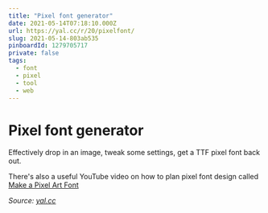 ```yaml
---
title: "Pixel font generator"
date: 2021-05-14T07:18:10.000Z
url: https://yal.cc/r/20/pixelfont/
slug: 2021-05-14-803ab535
pinboardId: 1279705717
private: false
tags:
  - font
  - pixel
  - tool
  - web
---
```


# Pixel font generator

Effectively drop in an image, tweak some settings, get a TTF pixel font back out.

There's also a useful YouTube video on how to plan pixel font design called [Make a Pixel Art Font](https://www.youtube.com/watch?v=VwrNcxCGnUY)

_Source: [yal.cc](https://yal.cc/r/20/pixelfont/)_
